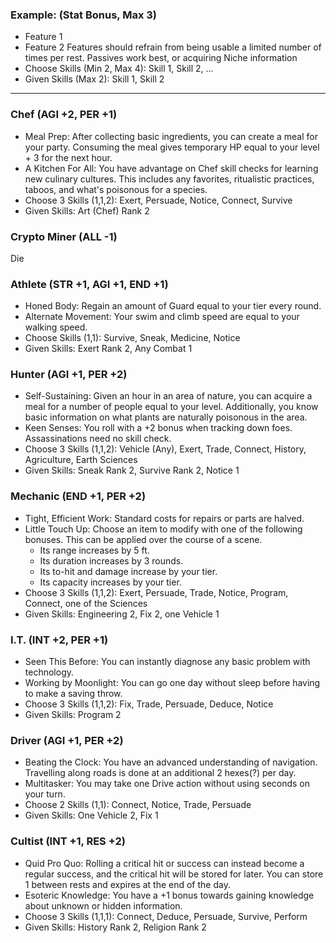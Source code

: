 ### Example: (Stat Bonus, Max 3)
- Feature 1
- Feature 2
Features should refrain from being usable a limited number of times per rest. Passives work best, or acquiring Niche information
- Choose Skills (Min 2, Max 4): Skill 1, Skill 2, ...
- Given Skills (Max 2): Skill 1, Skill 2
****
### Chef (AGI +2, PER +1)
- Meal Prep: After collecting basic ingredients, you can create a meal for your party. Consuming the meal gives temporary HP equal to your level + 3 for the next hour.
- A Kitchen For All: You have advantage on Chef skill checks for learning new culinary cultures. This includes any favorites, ritualistic practices, taboos, and what's poisonous for a species.
- Choose 3 Skills (1,1,2): Exert, Persuade, Notice, Connect, Survive
- Given Skills: Art (Chef) Rank 2

### Crypto Miner (ALL -1)
Die
### Athlete (STR +1, AGI +1, END +1)
- Honed Body: Regain an amount of Guard equal to your tier every round.
- Alternate Movement: Your swim and climb speed are equal to your walking speed.
- Choose Skills (1,1): Survive, Sneak, Medicine, Notice
- Given Skills: Exert Rank 2, Any Combat 1
### Hunter (AGI +1, PER +2)
- Self-Sustaining: Given an hour in an area of nature, you can acquire a meal for a number of people equal to your level. Additionally, you know basic information on what plants are naturally poisonous in the area.
- Keen Senses: You roll with a +2 bonus when tracking down foes. Assassinations need no skill check.
- Choose 3 Skills (1,1,2): Vehicle (Any), Exert, Trade, Connect, History, Agriculture, Earth Sciences
- Given Skills: Sneak Rank 2, Survive Rank 2, Notice 1

### Mechanic (END +1, PER +2)
- Tight, Efficient Work: Standard costs for repairs or parts are halved.
- Little Touch Up: Choose an item to modify with one of the following bonuses. This can be applied over the course of a scene.
	- Its range increases by 5 ft.
	- Its duration increases by 3 rounds.
	- Its to-hit and damage increase by your tier.
	- Its capacity increases by your tier.
- Choose 3 Skills (1,1,2): Exert, Persuade, Trade, Notice, Program, Connect, one of the Sciences
- Given Skills: Engineering 2, Fix 2, one Vehicle 1

### I.T. (INT +2, PER +1)
- Seen This Before: You can instantly diagnose any basic problem with technology.
- Working by Moonlight: You can go one day without sleep before having to make a saving throw.
- Choose 3 Skills (1,1,2): Fix, Trade, Persuade, Deduce, Notice
- Given Skills: Program 2

### Driver (AGI +1, PER +2)
- Beating the Clock: You have an advanced understanding of navigation. Travelling along roads is done at an additional 2 hexes(?) per day.
- Multitasker: You may take one Drive action without using seconds on your turn.
- Choose 2 Skills (1,1): Connect, Notice, Trade, Persuade
- Given Skills: One Vehicle 2, Fix 1
### Cultist (INT +1, RES +2)
- Quid Pro Quo: Rolling a critical hit or success can instead become a regular success, and the critical hit will be stored for later. You can store 1 between rests and expires at the end of the day.
- Esoteric Knowledge: You have a +1 bonus towards gaining knowledge about unknown or hidden information.
- Choose 3 Skills (1,1,1): Connect, Deduce, Persuade, Survive, Perform
- Given Skills: History Rank 2, Religion Rank 2